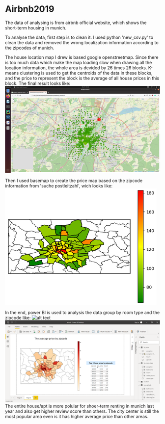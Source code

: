 # Airbnb2019
The data of analysing is from airbnb official website, which shows the short-term housing in munich. 

To analyse the data, first step is to clean it. I used python 'new_csv.py' to clean the data and removed the wrong localization information according to the zipcodes of munich. 

The house location map I drew is based google openstreetmap. Since there is too much data which make the map loading slow when drawing all the location information, the whole area is devided by 26 times 26 blocks. K-means clustering is used to get the centroids of the data in these blocks, and the price to represent the block is the average of all house prices in this block. The final result looks like:
![alt text](https://github.com/Chenchenchenbaozi/Airbnb2019/blob/master/Location%20information.png)

Then I used basemap to create the price map based on the zipcode information from 'suche postleitzahl', wich looks like: 
![alt text](https://github.com/Chenchenchenbaozi/Airbnb2019/blob/master/airbnb.png)

In the end, power BI is used to analysis the data group by room type and the zipcode like:
![alt text](https://github.com/Chenchenchenbaozi/Airbnb2019/blob/master/Analysis%20power%20bi.png)
![alt text](https://github.com/Chenchenchenbaozi/Airbnb2019/blob/master/Analysis%20power%20bi%202.png)
The entire house/apt is more polular for shoer-term renting in munich last year and also get higher review score than others. The city center is still the most popular area even is it has higher average price than other areas.
